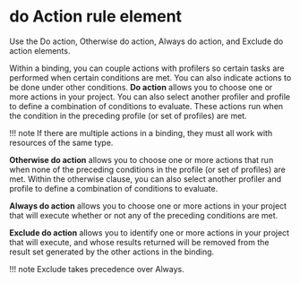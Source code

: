 # do Action rule element

Use the Do action, Otherwise do action, Always do action, and Exclude do action elements.

Within a binding, you can couple actions with profilers so certain tasks are performed when certain conditions are met. You can also indicate actions to be done under other conditions. **Do action** allows you to choose one or more actions in your project. You can also select another profiler and profile to define a combination of conditions to evaluate. These actions run when the condition in the preceding profile \(or set of profiles\) are met.

!!! note
    If there are multiple actions in a binding, they must all work with resources of the same type.

**Otherwise do action** allows you to choose one or more actions that run when none of the preceding conditions in the profile \(or set of profiles\) are met. Within the otherwise clause, you can also select another profiler and profile to define a combination of conditions to evaluate.

**Always do action** allows you to choose one or more actions in your project that will execute whether or not any of the preceding conditions are met.

**Exclude do action** allows you to identify one or more actions in your project that will execute, and whose results returned will be removed from the result set generated by the other actions in the binding.

!!! note 
    Exclude takes precedence over Always.


